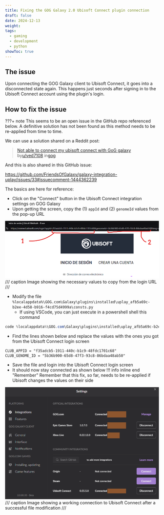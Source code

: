 ```yaml
---
title: Fixing the GOG Galaxy 2.0 Ubisoft Connect plugin connection
draft: false
date: 2024-12-13
weight: 
tags:
  - gaming
  - development
  - python
showToc: true
---
```

## The issue

Upon connecting the GOG Galaxy client to Ubisoft Connect, it goes into a disconnected state again. This happens just seconds after signing in to the Ubisoft Connect account using the plugin's login. <!-- more -->

## How to fix the issue

???+ note
	This seems to be an open issue in the GitHub repo referenced below. A definitive solution has not been found as this method needs to be re-applied from time to time.

We can use a solution shared on a Reddit post:

> [Not able to connect my ubisoft connect with GoG galaxy](https://www.reddit.com/r/gog/comments/pjsdph/comment/htsh140/?utm_source=share&utm_medium=web3x&utm_name=web3xcss&utm_term=1&utm_content=share_button)  
> by[u/ved7108](https://www.reddit.com/user/ved7108/) in[gog](https://www.reddit.com/r/gog/)

And this is also shared in this GitHub issue:

https://github.com/FriendsOfGalaxy/galaxy-integration-uplay/issues/33#issuecomment-1444362239

The basics are here for reference:

- Click on the "Connect" button in the Ubisoft Connect integration settings on GOG Galaxy
- Upon getting the screen, copy the (1) `appId` and (2) `genomeId` values from the pop-up URL

![Ubisoft login screen](images/ubisoft-connect-login.png)
/// caption
Image showing the necessary values to copy from the login URL
///

- Modify the file `%localappdata%\GOG.com\Galaxy\plugins\installed\uplay_afb5a69c-b2ee-4d58-b916-f4cd75d4999a\consts.py`
	- If using VSCode, you can just execute in a powershell shell this command

``` powershell
code %localappdata%\GOG.com\Galaxy\plugins\installed\uplay_afb5a69c-b2ee-4d58-b916-f4cd75d4999a\consts.py
```

- Find the lines shown below and replace the values with the ones you got from the Ubisoft Connect login screen

```
CLUB_APPID = "f35adcb5-1911-440c-b1c9-48fdc1701c68"
CLUB_GENOME_ID = "5b36b900-65d8-47f3-93c8-86bdaa48ab50"
```

- Save the file and login into the Ubisoft Connect login screen
- It should now stay connected as shown below
!!! info inline end "Remember"
	Remember that this fix, so far, needs to be re-applied if Ubisoft changes the values on their side

![GOG Galaxy Integration Settings](images/gog-galaxy-integrations-settings.png)
/// caption
Image showing a working connection to Ubisoft Connect after a successful file modification
///
